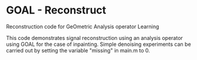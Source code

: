GOAL - Reconstruct
==================

Reconstruction code for GeOmetric Analysis operator Learning

This code demonstrates signal reconstruction using an analysis operator using GOAL for the case of inpainting.
Simple denoising experiments can be carried out by setting the variable "missing" in main.m to 0.
